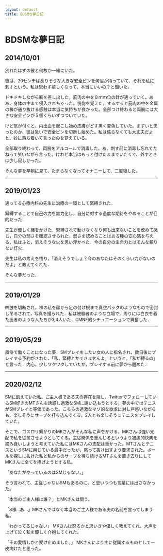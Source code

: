 ```yaml
---
layout: default
title: BDSMな夢日記
---
```

# BDSMな夢日記


<a id="1"></a>
<a href="#1"></a>
## 2014/10/01
別れたはずの彼と何故か一緒にいた。

彼は、20センチはありそうな大きな安全ピンを何個か持っていて、それを私に刺すという。私は思わず嬉しくなって、本当にいいの？と聞いた。

ドキドキしながら腕を差し出した。筋肉の中を８ｍｍ位の針が通っていく。ああ、身体の中まで侵入されちゃった。恍惚を覚えた。するすると筋肉の中を金属の棒が通り抜ける感触は本当に気持ちが良かった。全部つけ終わると両腕には大きな安全ピンが５個くらいずつついていた。

けど気が付くと、内出血を起こし始め皮膚がどす黒く変色していた。まずいと思ったのか、彼は急いで安全ピンを切断し始めた。私は焦らなくても大丈夫だよと、妙に落ち着いて言ったのを覚えている。

全部取り終わって、両腕をアルコールで消毒した。あ、刺す前に消毒し忘れてたねって笑いながら言った。けれど本当はもっと付けたままでいたくて、外すときは少し寂しかった。

そんな夢を早朝に見て、たまらなくなってオナニーして、二度寝した。

---
<a id="2"></a>
<a href="#2"></a>
## 2019/01/23
通ってる心療内科の先生に治療の一環として緊縛された．

緊縛することで自己の力を無力化し，自分に対する過度な期待をやめることが目的だった．

先生が優しく縄をかけた．緊縛されて動けなくなり何も出来ないことを改めて感じ，自分の弱さを確認させられた。弱さを認めることはある種の安心感を与える．私はふと，消えそうな火を思い浮かべた．今の自分の生命力とはそんな頼りない灯火．

先生は私の考えを悟り，「消えそうでしょ？今のあなたはそのくらい力がないのだよ」と教えてくれた．

そんな夢だった．

---
<a id="3"></a>
<a href="#3"></a>
## 2019/01/29
四肢を切断され，裸の私を顔から足の付け根まで真空パックのようなもので密封し吊るされて，写真を撮られた．私は被験者のような立場で，周りには白衣を着た医者のような人たちが3,4人いた．CMNF的シチュエーションで興奮した．


---
<a id="4"></a>
<a href="#4"></a>

## 2019/05/29

風俗で働くことになった夢．SMプレイをしたい女の人に指名され，数日後にプレイする予約がされた．「私，緊縛とかできませんよ」というと，「私が縛るの」と言った．内心，少しワクワクしていたが，プレイする前に夢から醒めた．

---
<a id="5"></a>
<a href="#5"></a>

## 2020/02/12
SMに飢えていた私。ご主人様である夫の存在を隠し、TwitterでフォローしているSM好きのMTさんを誘惑し過激なSMに誘い込もうとする。夢の中ではテニスがSMプレイと等価であった。こちらの過激なマゾ的な欲求に対し戸惑いながらも、楽しそうにサーブを打ち込んでくる。2人とも楽しそうにテニスをプレイしていた。

そこで、ゴスロリ繋がりのMKさんがそんな私に声をかける。MKさんは強い支配で私を従属させようとしてくる。主従関係を重んじるというより被虐的快楽を摘み食いしようと考えていた私にはMKさんの支配は重かった。MTさんとテニスというSMに興じている最中だったが、黙って抜け出すよう要求された。ボールを探しに抜けた私と私からのサーブを待ち続けるMTさんを置き去りにしてMKさんに全てを捧げようとする私。

「あなたがやっているのはSMじゃない。」

そう言われて、主従じゃないSMもあるのに、と思いつつも言葉には出さなかった。

「本当のご主人様は誰？」とMKさんは問う。

「S様…あ…」MKさんではなく本当のご主人様である夫の名前を言ってしまう私。

「わかってるじゃない」
MKさんは怒るかと思いきや優しく教えてくれ、大声を上げて泣く私を優しく介抱してくれた。

「その愛情しかと受け止めました。」
MKさんにより主に従属するものとして一皮向けたと思った。
